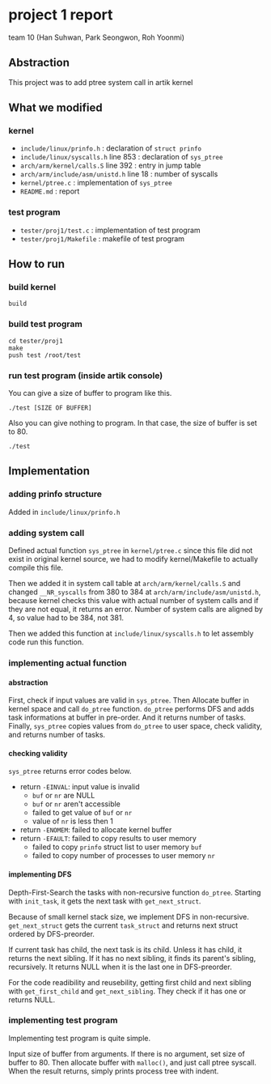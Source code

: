 # project 1 report
team 10 (Han Suhwan, Park Seongwon, Roh Yoonmi)

## Abstraction

This project was to add ptree system call in artik kernel


## What we modified

### kernel

* `include/linux/prinfo.h` : declaration of `struct prinfo`
* `include/linux/syscalls.h` line 853 : declaration of `sys_ptree`
* `arch/arm/kernel/calls.S` line 392 : entry in jump table
* `arch/arm/include/asm/unistd.h` line 18 : number of syscalls
* `kernel/ptree.c` : implementation of `sys_ptree`
* `README.md` : report

### test program

* `tester/proj1/test.c` : implementation of test program
* `tester/proj1/Makefile` : makefile of test program


## How to run

### build kernel

```
build
```

### build test program

```
cd tester/proj1
make
push test /root/test
```

### run test program (inside artik console)

You can give a size of buffer to program like this.

```
./test [SIZE OF BUFFER]
```

Also you can give nothing to program.
In that case, the size of buffer is set to 80.

```
./test
```


## Implementation

### adding prinfo structure

Added in `include/linux/prinfo.h`


### adding system call

Defined actual function `sys_ptree` in `kernel/ptree.c`
since this file did not exist in original kernel source,
we had to modify kernel/Makefile to actually compile this file.

Then we added it in system call table at `arch/arm/kernel/calls.S`
and changed `__NR_syscalls` from 380 to 384 at `arch/arm/include/asm/unistd.h`,
because kernel checks this value with actual number of system calls and
if they are not equal, it returns an error.
Number of system calls are aligned by 4, so value had to be 384, not 381.

Then we added this function at `include/linux/syscalls.h`
to let assembly code run this function.


### implementing actual function

#### abstraction
First, check if input values are valid in `sys_ptree`.
Then Allocate buffer in kernel space and call `do_ptree` function.
`do_ptree` performs DFS and adds task informations at buffer in pre-order.
And it returns number of tasks.
Finally, `sys_ptree` copies values from `do_ptree` to user space,
check validity, and returns number of tasks.

#### checking validity
`sys_ptree` returns error codes below.
* return `-EINVAL`: input value is invalid
    * `buf` or `nr` are NULL
    * `buf` or `nr` aren't accessible
    * failed to get value of `buf` or `nr`
    * value of `nr` is less then 1
* return `-ENOMEM`: failed to allocate kernel buffer
* return `-EFAULT`: failed to copy results to user memory
    * failed to copy `prinfo` struct list to user memory `buf`
    * failed to copy number of processes to user memory `nr`

#### implementing DFS
Depth-First-Search the tasks with non-recursive function `do_ptree`.
Starting with `init_task`, it gets the next task with `get_next_struct`.

Because of small kernel stack size, we implement DFS in non-recursive.
`get_next_struct` gets the current `task_struct`
and returns next struct ordered by DFS-preorder.

If current task has child, the next task is its child.
Unless it has child, it returns the next sibling.
If it has no next sibling, it finds its parent's sibling, recursively.
It returns NULL when it is the last one in DFS-preorder.

For the code readibility and reusebility,
getting first child and next sibling with `get_first_child` and `get_next_sibling`.
They check if it has one or returns NULL.


### implementing test program
Implementing test program is quite simple.

Input size of buffer from arguments.
If there is no argument, set size of buffer to 80.
Then allocate buffer with `malloc()`, and just call ptree syscall.
When the result returns, simply prints process tree with indent.
